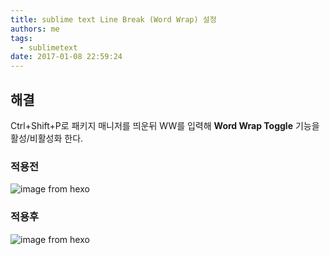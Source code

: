 ```yaml
---
title: sublime text Line Break (Word Wrap) 설정
authors: me
tags:
  - sublimetext
date: 2017-01-08 22:59:24
---
```


## 해결

Ctrl+Shift+P로 패키지 매니저를 띄운뒤 WW를 입력해 **Word Wrap Toggle** 기능을 활성/비활성화 한다.

### 적용전

![image from hexo](https://i.imgur.com/Vv7Wd9A.png)

### 적용후

![image from hexo](https://i.imgur.com/cIrEpql.png)
